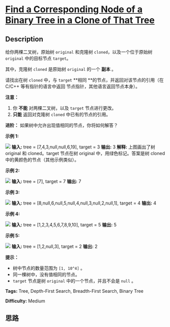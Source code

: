 # [Find a Corresponding Node of a Binary Tree in a Clone of That Tree][title]

## Description

给你两棵二叉树，原始树 `original` 和克隆树 `cloned`，以及一个位于原始树 `original` 中的目标节点 `target`。

其中，克隆树 `cloned` 是原始树 `original` 的一个 **副本** 。

请找出在树 `cloned` 中，与 `target`  **相同  **的节点，并返回对该节点的引用（在 C/C++ 等有指针的语言中返回
节点指针，其他语言返回节点本身）。



**注意：**

  1. 你 **不能** 对两棵二叉树，以及 `target` 节点进行更改。
  2. **只能** 返回对克隆树 `cloned` 中已有的节点的引用。

**进阶：** 如果树中允许出现值相同的节点，你将如何解答？



**示例 1:**

![](https://assets.leetcode.com/uploads/2020/02/21/e1.png)
            **输入:** tree = [7,4,3,null,null,6,19], target = 3    **输出:** 3    **解释:** 上图画出了树 original 和 cloned。target 节点在树 original 中，用绿色标记。答案是树 cloned 中的黄颜色的节点（其他示例类似）。

**示例 2:**

![](https://assets.leetcode.com/uploads/2020/02/21/e2.png)
            **输入:** tree = [7], target =  7    **输出:** 7    

**示例 3:**

![](https://assets.leetcode.com/uploads/2020/02/21/e3.png)
            **输入:** tree = [8,null,6,null,5,null,4,null,3,null,2,null,1], target = 4    **输出:** 4    

**示例 4:**

![](https://assets.leetcode.com/uploads/2020/02/21/e4.png)
            **输入:** tree = [1,2,3,4,5,6,7,8,9,10], target = 5    **输出:** 5    

**示例 5:**

![](https://assets.leetcode.com/uploads/2020/02/21/e5.png)
            **输入:** tree = [1,2,null,3], target = 2    **输出:** 2



**提示：**

  * 树中节点的数量范围为 `[1, 10^4]` 。
  * 同一棵树中，没有值相同的节点。
  * `target` 节点是树 `original` 中的一个节点，并且不会是 `null` 。


**Tags:** Tree, Depth-First Search, Breadth-First Search, Binary Tree

**Difficulty:** Medium

## 思路

[title]: https://leetcode-cn.com/problems/find-a-corresponding-node-of-a-binary-tree-in-a-clone-of-that-tree
